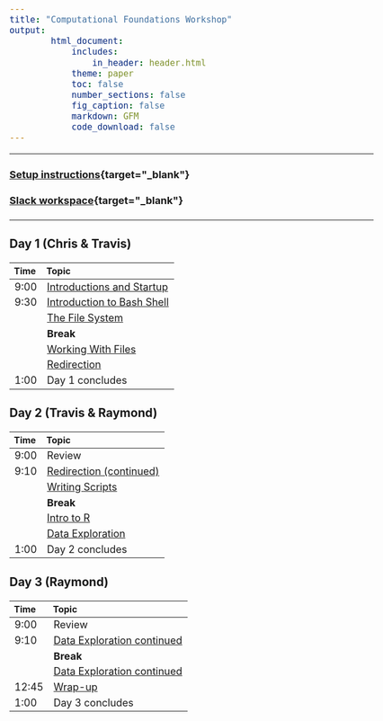 ```yaml
---
title: "Computational Foundations Workshop"
output:
        html_document:
            includes:
                in_header: header.html
            theme: paper
            toc: false
            number_sections: false
            fig_caption: false
            markdown: GFM
            code_download: false
---
```


<style type="text/css">

body, td {
   font-size: 18px;
}
</style>

---

#### [Setup instructions](workshop_setup/setup_instructions.html){target="_blank"}

#### [Slack workspace](https://umbioinfcoreworkshops.slack.com){target="_blank"}

---


### Day 1 (Chris & Travis)
| Time | Topic |
| :---  | :----------------------------------------------------------- |
|  9:00 | [Introductions and Startup](Module00_Introduction.html) |
|  9:30 | [Introduction to Bash Shell](bash-01-introduction.html) |
|       | [The File System](bash-02-the-filesystem.html) |
|       | **Break** |
|       | [Working With Files](bash-03-working-with-files.html) |
|       | [Redirection](bash-04-redirection.html) |
|  1:00 | Day 1 concludes |

### Day 2 (Travis & Raymond)
| Time | Topic |
| :-----  | :------------------------------------ |
|  9:00 | Review |
|  9:10 | [Redirection (continued)](bash-04-redirection.html) |
|       | [Writing Scripts](bash-05-writing-scripts.html) |
|       | **Break** |
|       | [Intro to R](r-01-introduction.html)
|       | [Data Exploration](r-02-r-exploration.html) |
|  1:00 | Day 2 concludes |

### Day 3 (Raymond)
| Time | Topic |
| :-----  | :------------------------------------ |
|  9:00 | Review |
|  9:10 | [Data Exploration continued](r-02-r-exploration.html) |
|       | **Break** |
|       | [Data Exploration continued](r-02-r-exploration.html) |
| 12:45 | [Wrap-up](Module99_Wrap_up.html) |
|  1:00 | Day 3 concludes |
